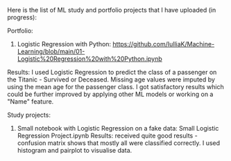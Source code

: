 Here is the list of ML study and portfolio  projects that I have uploaded (in progress):

Portfolio:
1. Logistic Regression with Python: https://github.com/IulliaK/Machine-Learning/blob/main/01-Logistic%20Regression%20with%20Python.ipynb
   
  Results: I used Logistic Regression to predict the class of a passenger on the Titanic - Survived or Deceased. Missing age values were imputed by using the mean age for the passenger class. I got satisfactory results which could be further improved by applying other ML models or working on a "Name" feature.

Study projects:
  1. Small notebook with Logistic Regression on a fake data: Small Logistic Regression Project.ipynb 
   Results: received quite good results - confusion matrix shows that mostly all were classified correctly. I used histogram and pairplot to visualise data.

